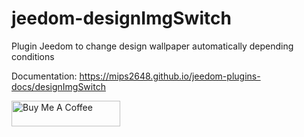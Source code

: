 # jeedom-designImgSwitch

Plugin Jeedom to change design wallpaper automatically depending conditions

Documentation: <https://mips2648.github.io/jeedom-plugins-docs/designImgSwitch>

<a href="https://www.buymeacoffee.com/mips2648" target="_blank"><img src="https://cdn.buymeacoffee.com/buttons/default-orange.png" alt="Buy Me A Coffee" height="41" width="174"></a>
